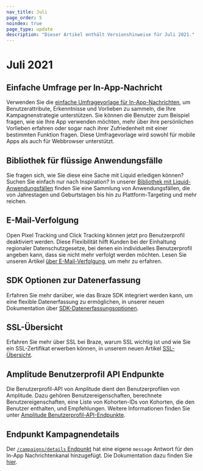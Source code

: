 ```yaml
--- 
nav_title: Juli
page_order: 5
noindex: true
page_type: update
description: "Dieser Artikel enthält Versionshinweise für Juli 2021."
---
```


# Juli 2021

## Einfache Umfrage per In-App-Nachricht

Verwenden Sie die [einfache Umfragevorlage für In-App-Nachrichten]({{site.baseurl}}/user_guide/message_building_by_channel/in-app_messages/templates/simple_survey/), um Benutzerattribute, Erkenntnisse und Vorlieben zu sammeln, die Ihre Kampagnenstrategie unterstützen. Sie können die Benutzer zum Beispiel fragen, wie sie Ihre App verwenden möchten, mehr über ihre persönlichen Vorlieben erfahren oder sogar nach ihrer Zufriedenheit mit einer bestimmten Funktion fragen. Diese Umfragevorlage wird sowohl für mobile Apps als auch für Webbrowser unterstützt.

## Bibliothek für flüssige Anwendungsfälle

Sie fragen sich, wie Sie diese eine Sache mit Liquid erledigen können? Suchen Sie einfach nur nach Inspiration? In unserer [Bibliothek mit Liquid-Anwendungsfällen]({{site.baseurl}}/user_guide/personalization_and_dynamic_content/liquid/liquid_use_cases/) finden Sie eine Sammlung von Anwendungsfällen, die von Jahrestagen und Geburtstagen bis hin zu Plattform-Targeting und mehr reichen.

## E-Mail-Verfolgung

Open Pixel Tracking und Click Tracking können jetzt pro Benutzerprofil deaktiviert werden. Diese Flexibilität hilft Kunden bei der Einhaltung regionaler Datenschutzgesetze, bei denen ein individuelles Benutzerprofil angeben kann, dass sie nicht mehr verfolgt werden möchten. Lesen Sie unseren Artikel [über E-Mail-Verfolgung]({{site.baseurl}}/user_guide/data_and_analytics/tracking/email_tracking/), um mehr zu erfahren.

## SDK Optionen zur Datenerfassung

Erfahren Sie mehr darüber, wie das Braze SDK integriert werden kann, um eine flexible Datenerfassung zu ermöglichen, in unserer neuen Dokumentation über [SDK-Datenerfassungsoptionen]({{site.baseurl}}/user_guide/data_and_analytics/user_data_collection/sdk_data_collection/).

## SSL-Übersicht

Erfahren Sie mehr über SSL bei Braze, warum SSL wichtig ist und wie Sie ein SSL-Zertifikat erwerben können, in unserem neuen Artikel [SSL-Übersicht]({{site.baseurl}}/user_guide/message_building_by_channel/email/email_setup/ssl/).

## Amplitude Benutzerprofil API Endpunkte

Die Benutzerprofil-API von Amplitude dient den Benutzerprofilen von Amplitude. Dazu gehören Benutzereigenschaften, berechnete Benutzereigenschaften, eine Liste von Kohorten-IDs von Kohorten, die den Benutzer enthalten, und Empfehlungen. Weitere Informationen finden Sie unter [Amplitude Benutzerprofil-API-Endpunkte]({{site.baseurl}}/partners/data_and_infrastructure_agility/analytics/amplitude/amplitude_user_profile_api/).

## Endpunkt Kampagnendetails 

Der [`/campaigns/details` Endpunkt]({{site.baseurl}}/api/endpoints/export/campaigns/get_campaign_details/) hat eine eigene `message` Antwort für den In-App Nachrichtenkanal hinzugefügt. Die Dokumentation dazu finden Sie [hier]({{site.baseurl}}/api/endpoints/export/campaigns/get_campaign_details/#messages).